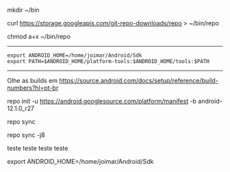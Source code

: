 
mkdir ~/bin

curl https://storage.googleapis.com/git-repo-downloads/repo > ~/bin/repo

chmod a+x ~/bin/repo

_____________________________
```
export ANDROID_HOME=/home/joimar/Android/Sdk
export PATH=$ANDROID_HOME/platform-tools:$ANDROID_HOME/tools:$PATH
```

______________________________________________________________

Olhe as builds em https://source.android.com/docs/setup/reference/build-numbers?hl=pt-br



repo init -u https://android.googlesource.com/platform/manifest -b android-12.1.0_r27

repo sync

repo sync -j8

teste teste teste teste

export ANDROID_HOME=/home/joimar/Android/Sdk